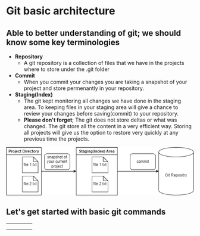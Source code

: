 # Git basic architecture

## Able to better understanding of git; we should know some key terminologies

- **Repository**
  - A git repository is a collection of files that we have in the projects where to store under the .git folder
- **Commit**
  - When you commit your changes you are taking a snapshot of your project and store permenantly in your repository.
- **Staging(Index)**
  - The git kept monitoring all changes we have done in the staging area. To keeping files in your staging area will give a chance to review your changes before saving(commit) to your repository.
  - **Please don't forget**; The git does not store deltas or what was changed. The git store all the content in a very efficient way. Storing all projects will give us the option to restore very quickly at any previous time the projects.

![Git workflow](/git-workflow.png)

## Let's get started with basic git commands

|   |   |   |   |   |
|---|---|---|---|---|
|   |   |   |   |   |
|   |   |   |   |   |
|   |   |   |   |   |
